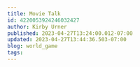 ```yaml
---
title: Movie Talk
id: 4220053924246032427
author: Kirby Urner
published: 2023-04-27T13:24:00.012-07:00
updated: 2023-04-27T13:44:36.503-07:00
blog: world_game
tags: 
---
```


